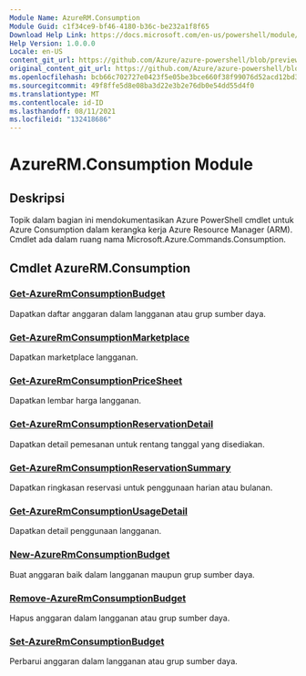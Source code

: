 ```yaml
---
Module Name: AzureRM.Consumption
Module Guid: c1f34ce9-bf46-4180-b36c-be232a1f8f65
Download Help Link: https://docs.microsoft.com/en-us/powershell/module/azurerm.consumption
Help Version: 1.0.0.0
Locale: en-US
content_git_url: https://github.com/Azure/azure-powershell/blob/preview/src/ResourceManager/Consumption/Commands.Consumption/help/AzureRM.Consumption.md
original_content_git_url: https://github.com/Azure/azure-powershell/blob/preview/src/ResourceManager/Consumption/Commands.Consumption/help/AzureRM.Consumption.md
ms.openlocfilehash: bcb66c702727e0423f5e05be3bce660f38f99076d52acd12bd31a15657340d0e
ms.sourcegitcommit: 49f8ffe5d8e08ba3d22e3b2e76db0e54dd55d4f0
ms.translationtype: MT
ms.contentlocale: id-ID
ms.lasthandoff: 08/11/2021
ms.locfileid: "132418686"
---
```

# AzureRM.Consumption Module
## Deskripsi
Topik dalam bagian ini mendokumentasikan Azure PowerShell cmdlet untuk Azure Consumption dalam kerangka kerja Azure Resource Manager (ARM). Cmdlet ada dalam ruang nama Microsoft.Azure.Commands.Consumption.

## Cmdlet AzureRM.Consumption
### [Get-AzureRmConsumptionBudget](Get-AzureRmConsumptionBudget.md)
Dapatkan daftar anggaran dalam langganan atau grup sumber daya.

### [Get-AzureRmConsumptionMarketplace](Get-AzureRmConsumptionMarketplace.md)
Dapatkan marketplace langganan.

### [Get-AzureRmConsumptionPriceSheet](Get-AzureRmConsumptionPriceSheet.md)
Dapatkan lembar harga langganan.

### [Get-AzureRmConsumptionReservationDetail](Get-AzureRmConsumptionReservationDetail.md)
Dapatkan detail pemesanan untuk rentang tanggal yang disediakan.

### [Get-AzureRmConsumptionReservationSummary](Get-AzureRmConsumptionReservationSummary.md)
Dapatkan ringkasan reservasi untuk penggunaan harian atau bulanan.

### [Get-AzureRmConsumptionUsageDetail](Get-AzureRmConsumptionUsageDetail.md)
Dapatkan detail penggunaan langganan.

### [New-AzureRmConsumptionBudget](New-AzureRmConsumptionBudget.md)
Buat anggaran baik dalam langganan maupun grup sumber daya.

### [Remove-AzureRmConsumptionBudget](Remove-AzureRmConsumptionBudget.md)
Hapus anggaran dalam langganan atau grup sumber daya.

### [Set-AzureRmConsumptionBudget](Set-AzureRmConsumptionBudget.md)
Perbarui anggaran dalam langganan atau grup sumber daya.

